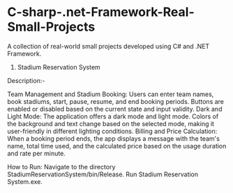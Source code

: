 # C-sharp-.net-Framework-Real-Small-Projects
A collection of real-world small projects developed using C# and .NET Framework.

1. Stadium Reservation System
   
Description:-

Team Management and Stadium Booking:
Users can enter team names, book stadiums, start, pause, resume, and end booking periods. Buttons are enabled or disabled based on the current state and input validity.
Dark and Light Mode:
The application offers a dark mode and light mode. Colors of the background and text change based on the selected mode, making it user-friendly in different lighting conditions.
Billing and Price Calculation:
When a booking period ends, the app displays a message with the team's name, total time used, and the calculated price based on the usage duration and rate per minute.

How to Run:
Navigate to the directory StadiumReservationSystem/bin/Release.
Run Stadium Reservation System.exe.

